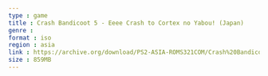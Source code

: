 ```yaml
---
type : game
title : Crash Bandicoot 5 - Eeee Crash to Cortex no Yabou! (Japan)
genre : 
format : iso
region : asia
link : https://archive.org/download/PS2-ASIA-ROMS321COM/Crash%20Bandicoot%205%20-%20Eeee%20Crash%20to%20Cortex%20no%20Yabou%21%20%28Japan%29.7z
size : 859MB
---
```

